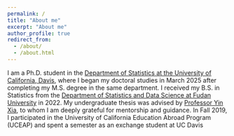 ```yaml
---
permalink: /
title: "About me"
excerpt: "About me"
author_profile: true
redirect_from: 
  - /about/
  - /about.html
---
```


I am a Ph.D. student in the [Department of Statistics at the University of California, Davis](https://statistics.ucdavis.edu/), where I began my doctoral studies in March 2025 after completing my M.S. degree in the same department. I received my B.S. in Statistics from the [Department of Statistics and Data Science at Fudan University](https://www.fdsm.fudan.edu.cn/en/Statistics.aspx)  in 2022. My undergraduate thesis was advised by [Professor Yin Xia](https://www.fdsm.fudan.edu.cn/En/preview.html?UID=012108), to whom I am deeply grateful for mentorship and guidance. In Fall 2019, I participated in the University of California Education Abroad Program (UCEAP) and spent a semester as an exchange student at UC Davis
